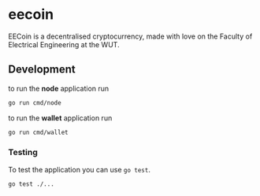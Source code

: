 # eecoin

EECoin is a decentralised cryptocurrency, made with love on the Faculty of Electrical Engineering at the WUT.

## Development

to run the **node** application run

```bash
go run cmd/node
```

to run the **wallet** application run

```bash
go run cmd/wallet
```

### Testing

To test the application you can use `go test`.

```bash
go test ./...
```
